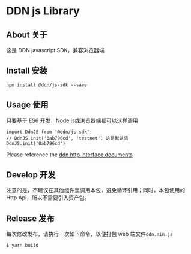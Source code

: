 # DDN js Library

## About 关于

这是 DDN javascript SDK，兼容浏览器端

## Install 安装

```
npm install @ddn/js-sdk --save
```

## Usage 使用

只要基于 ES6 开发，Node.js或浏览器端都可以这样调用

```
import DdnJS from '@ddn/js-sdk';
// DdnJS.init('0ab796cd', 'testnet') 这是默认值
DdnJS.init('0ab796cd')
```

Please reference the [ddn http interface documents](https://github.com/ddnlink/ddn-docs/js-sdk-api.md)

## Develop 开发

注意的是，不建议在其他组件里调用本包，避免循环引用；同时，本包使用的 Http Api，所以不需要引入资产包。

## Release 发布

每次修改发布，请执行一次如下命令，以便打包 web 端文件`ddn.min.js`

```
$ yarn build
```